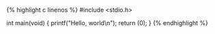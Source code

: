{% highlight c linenos %}
#include <stdio.h>

int main(void)
{
  printf("Hello, world\n");
  return (0);
}
{% endhighlight %}
